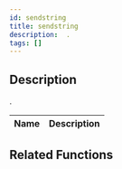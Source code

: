 ```yaml
---
id: sendstring
title: sendstring
description:  .
tags: []
---
```


<TagLinks />

## Description

 . 


| Name | Description |
|------|-------------|


## Related Functions


